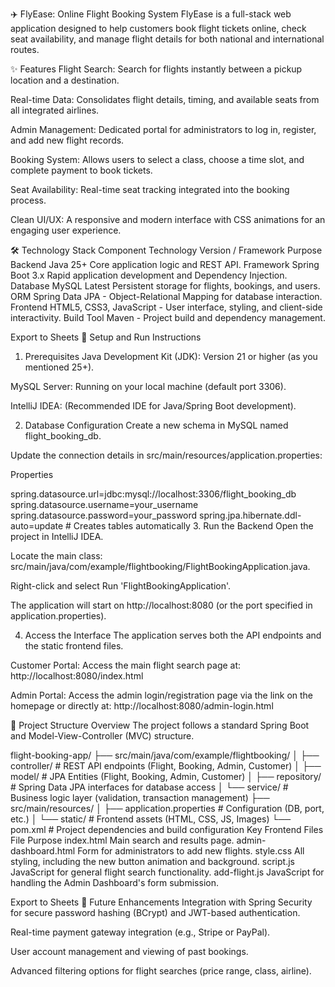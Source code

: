 ✈️ FlyEase: Online Flight Booking System
FlyEase is a full-stack web application designed to help customers book flight tickets online, check seat availability, and manage flight details for both national and international routes.

✨ Features
Flight Search: Search for flights instantly between a pickup location and a destination.

Real-time Data: Consolidates flight details, timing, and available seats from all integrated airlines.

Admin Management: Dedicated portal for administrators to log in, register, and add new flight records.

Booking System: Allows users to select a class, choose a time slot, and complete payment to book tickets.

Seat Availability: Real-time seat tracking integrated into the booking process.

Clean UI/UX: A responsive and modern interface with CSS animations for an engaging user experience.

🛠️ Technology Stack
Component	Technology	Version / Framework	Purpose
Backend	Java	25+	Core application logic and REST API.
Framework	Spring Boot	3.x	Rapid application development and Dependency Injection.
Database	MySQL	Latest	Persistent storage for flights, bookings, and users.
ORM	Spring Data JPA	-	Object-Relational Mapping for database interaction.
Frontend	HTML5, CSS3, JavaScript	-	User interface, styling, and client-side interactivity.
Build Tool	Maven	-	Project build and dependency management.

Export to Sheets
🚀 Setup and Run Instructions
1. Prerequisites
Java Development Kit (JDK): Version 21 or higher (as you mentioned 25+).

MySQL Server: Running on your local machine (default port 3306).

IntelliJ IDEA: (Recommended IDE for Java/Spring Boot development).

2. Database Configuration
Create a new schema in MySQL named flight_booking_db.

Update the connection details in src/main/resources/application.properties:

Properties

spring.datasource.url=jdbc:mysql://localhost:3306/flight_booking_db
spring.datasource.username=your_username
spring.datasource.password=your_password
spring.jpa.hibernate.ddl-auto=update # Creates tables automatically
3. Run the Backend
Open the project in IntelliJ IDEA.

Locate the main class: src/main/java/com/example/flightbooking/FlightBookingApplication.java.

Right-click and select Run 'FlightBookingApplication'.

The application will start on http://localhost:8080 (or the port specified in application.properties).

4. Access the Interface
The application serves both the API endpoints and the static frontend files.

Customer Portal: Access the main flight search page at: http://localhost:8080/index.html

Admin Portal: Access the admin login/registration page via the link on the homepage or directly at: http://localhost:8080/admin-login.html

📂 Project Structure Overview
The project follows a standard Spring Boot and Model-View-Controller (MVC) structure.

flight-booking-app/
├── src/main/java/com/example/flightbooking/
│   ├── controller/      # REST API endpoints (Flight, Booking, Admin, Customer)
│   ├── model/           # JPA Entities (Flight, Booking, Admin, Customer)
│   ├── repository/      # Spring Data JPA interfaces for database access
│   └── service/         # Business logic layer (validation, transaction management)
├── src/main/resources/
│   ├── application.properties # Configuration (DB, port, etc.)
│   └── static/          # Frontend assets (HTML, CSS, JS, Images)
└── pom.xml              # Project dependencies and build configuration
Key Frontend Files
File	Purpose
index.html	Main search and results page.
admin-dashboard.html	Form for administrators to add new flights.
style.css	All styling, including the new button animation and background.
script.js	JavaScript for general flight search functionality.
add-flight.js	JavaScript for handling the Admin Dashboard's form submission.

Export to Sheets
📝 Future Enhancements
Integration with Spring Security for secure password hashing (BCrypt) and JWT-based authentication.

Real-time payment gateway integration (e.g., Stripe or PayPal).

User account management and viewing of past bookings.

Advanced filtering options for flight searches (price range, class, airline).
